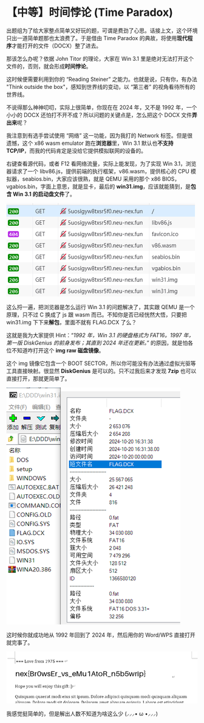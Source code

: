 # 【中等】时间悖论 (Time Paradox)

出题组为了给大家整点简单又好玩的题，可谓是费劲了心思。话接上文，这个环境只出一道简单题那也太浪费了。于是借由 Time Paradox 的典故，将使用**现代程序**才能打开的文件（DOCX）整了进去。



那该怎么办呢？依据 John Titor 的理论，大家在 Win 3.1 里是绝对无法打开这个文件的，否则，就会形成**时间悖论**。



这时候便需要利用到你的 “Reading Steiner” 之能力。也就是说，只有你，有办法 "Think outside the box"，感知到世界线的变动，以 “第三者” 的视角看待所有的世界线。



不说得那么神神叨叨，实际上很简单，你现在在 2024 年，又不是 1992 年，一个小小的 DOCX 还怕打不开不成？所以问题的关键点是，怎么把这个 DOCX 文件**弄出来**呢？



我注意到有选手尝试使用 “网络” 这一功能，因为我打的 Network 标签。但是很遗憾，这个 x86 wasm emulator 跑在**浏览器**里，Win 3.1 默认也**不支持 TCP/IP**，而我的代码肯定是没给它提供模拟联网的设备的。



右键查看源代码，或者 F12 看网络流量，实际上能发现，为了实现 Win 3.1，浏览器请求了一个 libv86.js，提供前端的执行框架，v86.wasm，提供核心的 CPU 模拟器，seabios.bin，大家应该很熟，就是 QEMU 采用的那个 x86 BIOS，vgabios.bin，字面上意思，就是显卡，最后的 **win31.img**，应该就能猜到，是**包含 Win 3.1 的启动盘文件**了。

![image-20241021010122940](images/108-1.png)



这么捋一遍，把浏览器是怎么运行 Win 3.1 的问题解决了，其实跟 QEMU 是一个原理，只不过 C 换成了 js 跟 wasm 而已。不知你是否已经恍然大悟，只要把 win31.img 下下来**解包**，里面不就有 FLAG.DCX 了么？



这就是我为大家提供 Hint：“*1992 年，Win 3.1 的硬盘格式为 FAT16。1997 年，第一版 DiskGenius 的前身发布；其直到 2024 年还在更新。*” 的原因，就是怕各位不知道咋打开这个 **img raw 磁盘镜像**。



这个 img 镜像它包含一个 BOOT SECTOR，所以你可能没有办法通过虚拟光驱等工具直接映射。很显然 **DiskGenius** 是可以的。只不过我后来才发现 **7zip** 也可以直接打开，那就更简单了。

![image-20241021011031338](images/108-2.png)



这时候你就成功地从 1992 年回到了 2024 年，然后用你的 Word/WPS 直接打开就完事了。

![image-20241021011352393](images/108-3.png)



我感觉挺简单的，但是解出人数不知道为啥这么少  (⸝⸝⸝• ω •⸝⸝⸝) 